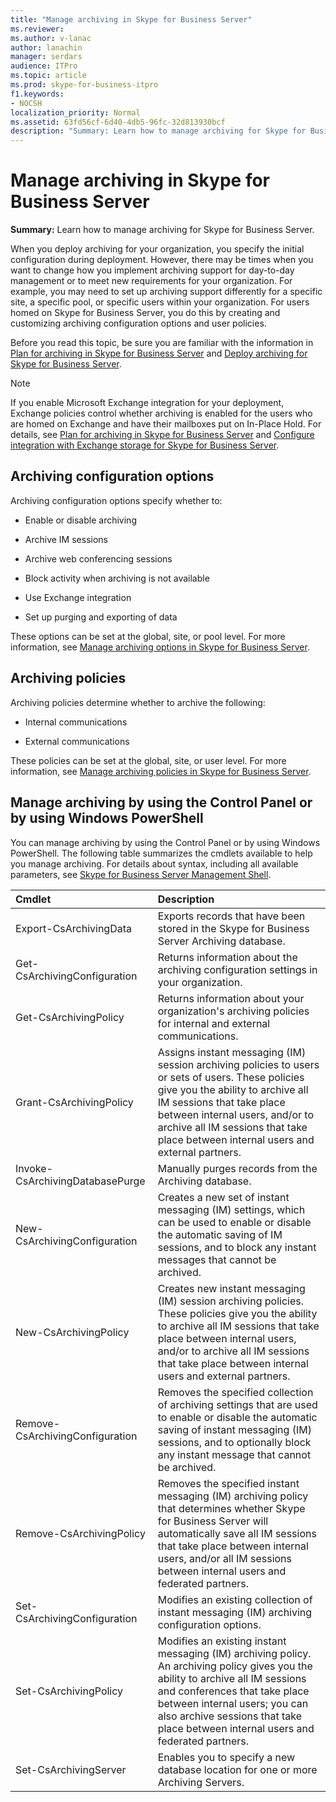 ```yaml
---
title: "Manage archiving in Skype for Business Server"
ms.reviewer: 
ms.author: v-lanac
author: lanachin
manager: serdars
audience: ITPro
ms.topic: article
ms.prod: skype-for-business-itpro
f1.keywords:
- NOCSH
localization_priority: Normal
ms.assetid: 63fd56cf-6d40-4db5-96fc-32d813930bcf
description: "Summary: Learn how to manage archiving for Skype for Business Server."
---
```


# Manage archiving in Skype for Business Server

**Summary:** Learn how to manage archiving for Skype for Business Server.
  
When you deploy archiving for your organization, you specify the initial configuration during deployment. However, there may be times when you want to change how you implement archiving support for day-to-day management or to meet new requirements for your organization. For example, you may need to set up archiving support differently for a specific site, a specific pool, or specific users within your organization. For users homed on Skype for Business Server, you do this by creating and customizing archiving configuration options and user policies. 
  
Before you read this topic, be sure you are familiar with the information in [Plan for archiving in Skype for Business Server](../../plan-your-deployment/archiving/archiving.md) and [Deploy archiving for Skype for Business Server](../../deploy/deploy-archiving/deploy-archiving.md).
  
> [!NOTE]
> If you enable Microsoft Exchange integration for your deployment, Exchange policies control whether archiving is enabled for the users who are homed on Exchange and have their mailboxes put on In-Place Hold. For details, see [Plan for archiving in Skype for Business Server](../../plan-your-deployment/archiving/archiving.md) and [Configure integration with Exchange storage for Skype for Business Server](../../deploy/deploy-archiving/configure-integration-with-exchange-storage.md). 
  
## Archiving configuration options

Archiving configuration options specify whether to:
  
- Enable or disable archiving
    
- Archive IM sessions
    
- Archive web conferencing sessions
    
- Block activity when archiving is not available
    
- Use Exchange integration
    
- Set up purging and exporting of data
    
These options can be set at the global, site, or pool level. For more information, see [Manage archiving options in Skype for Business Server](options.md).
  
## Archiving policies

Archiving policies determine whether to archive the following:
  
- Internal communications
    
- External communications
    
These policies can be set at the global, site, or user level. For more information, see [Manage archiving policies in Skype for Business Server](policies.md).
  
## Manage archiving by using the Control Panel or by using Windows PowerShell

You can manage archiving by using the Control Panel or by using Windows PowerShell. The following table summarizes the cmdlets available to help you manage archiving. For details about syntax, including all available parameters, see [Skype for Business Server Management Shell](../management-shell.md). 


|**Cmdlet**|**Description**|
|:-----|:-----|
|Export-CsArchivingData  <br/> |Exports records that have been stored in the Skype for Business Server Archiving database.  <br/> |
|Get-CsArchivingConfiguration  <br/> |Returns information about the archiving configuration settings in your organization.  <br/> |
|Get-CsArchivingPolicy  <br/> |Returns information about your organization's archiving policies for internal and external communications.  <br/> |
|Grant-CsArchivingPolicy  <br/> |Assigns instant messaging (IM) session archiving policies to users or sets of users. These policies give you the ability to archive all IM sessions that take place between internal users, and/or to archive all IM sessions that take place between internal users and external partners.  <br/> |
|Invoke-CsArchivingDatabasePurge  <br/> |Manually purges records from the Archiving database.  <br/> |
|New-CsArchivingConfiguration  <br/> |Creates a new set of instant messaging (IM) settings, which can be used to enable or disable the automatic saving of IM sessions, and to block any instant messages that cannot be archived.  <br/> |
|New-CsArchivingPolicy  <br/> |Creates new instant messaging (IM) session archiving policies. These policies give you the ability to archive all IM sessions that take place between internal users, and/or to archive all IM sessions that take place between internal users and external partners.  <br/> |
|Remove-CsArchivingConfiguration  <br/> |Removes the specified collection of archiving settings that are used to enable or disable the automatic saving of instant messaging (IM) sessions, and to optionally block any instant message that cannot be archived.  <br/> |
|Remove-CsArchivingPolicy  <br/> |Removes the specified instant messaging (IM) archiving policy that determines whether Skype for Business Server will automatically save all IM sessions that take place between internal users, and/or all IM sessions between internal users and federated partners.  <br/> |
|Set-CsArchivingConfiguration  <br/> |Modifies an existing collection of instant messaging (IM) archiving configuration options.  <br/> |
|Set-CsArchivingPolicy  <br/> |Modifies an existing instant messaging (IM) archiving policy. An archiving policy gives you the ability to archive all IM sessions and conferences that take place between internal users; you can also archive sessions that take place between internal users and federated partners.  <br/> |
|Set-CsArchivingServer  <br/> |Enables you to specify a new database location for one or more Archiving Servers.  <br/> |
   

